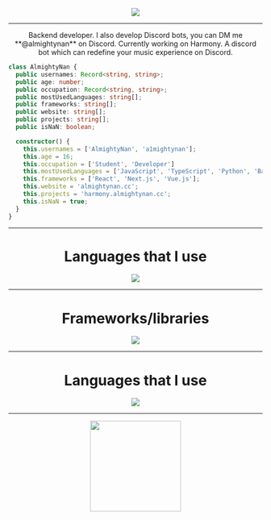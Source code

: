 <p align="center">
  <a href='https://almightynan.cc'>
  <img src="https://readme-typing-svg.demolab.com?font=Fira+Code&size=25&pause=1000&color=00F764&center=true&vCenter=true&repeat=false&width=435&lines=Hello+world!+I'm+AlmightyNan."/>
  </a>
</p>

---

<p align='center'>
  Backend developer. I also develop Discord bots, you can DM me **@almightynan** on Discord.
  Currently working on Harmony. A discord bot which can redefine your music experience on Discord.
</p>
  
```ts
class AlmightyNan {
  public usernames: Record<string, string>;
  public age: number;
  public occupation: Record<string, string>;
  public mostUsedLanguages: string[];
  public frameworks: string[];
  public website: string[];
  public projects: string[];
  public isNaN: boolean;

  constructor() {
    this.usernames = ['AlmightyNan', 'a1mightynan'];
    this.age = 16;
    this.occupation = ['Student', 'Developer']
    this.mostUsedLanguages = ['JavaScript', 'TypeScript', 'Python', 'Bash', 'HTML'];
    this.frameworks = ['React', 'Next.js', 'Vue.js'];
    this.website = 'almightynan.cc';
    this.projects = 'harmony.almightynan.cc';
    this.isNaN = true;
  }
}
```

---

<h1 align="center">
Languages that I use
</h1>

<p align="center">
  <a href="https://almightynan.cc">
    <img src="https://skillicons.dev/icons?i=js,ts,py,bash,html,css,rust" />
  </a>
</p>

---

<h1 align="center">
Frameworks/libraries
</h1>

<p align="center">
  <a href="https://almightynan.cc">
    <img src="https://skillicons.dev/icons?i=react,next,vue,tailwind,express,postgres,prisma" />
  </a>
</p>

---
<h1 align="center">
Languages that I use
</h1>

<p align="center">
  <a href="https://almightynan.cc">
    <img src="https://skillicons.dev/icons?i=nodejs,grafana,mongo,firebase,git" />
  </a>
</p>

---

<div align='center'>
  <img height="180em" src="https://streak-stats.demolab.com?user=AlmightyNan&theme=dark">
</div>
